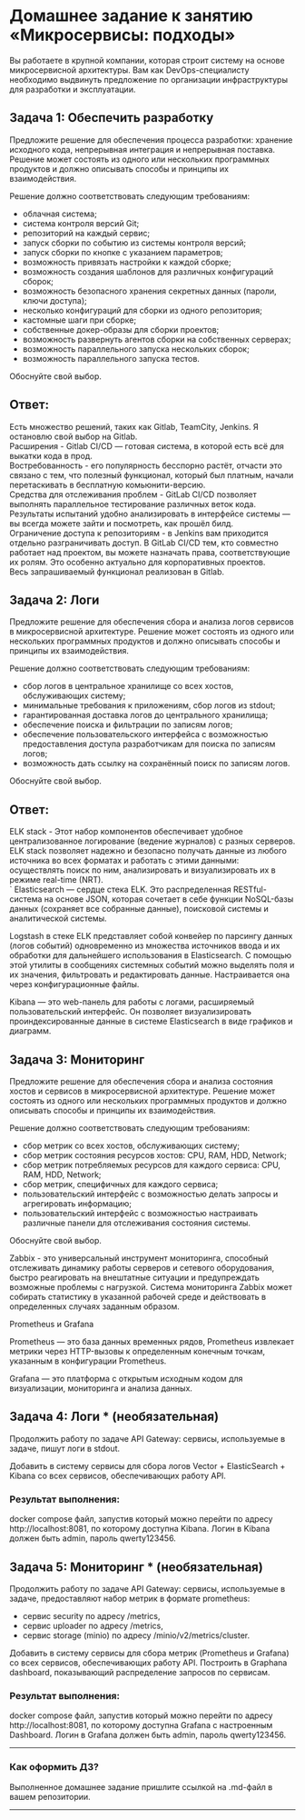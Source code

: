 # Домашнее задание к занятию «Микросервисы: подходы»

Вы работаете в крупной компании, которая строит систему на основе микросервисной архитектуры.
Вам как DevOps-специалисту необходимо выдвинуть предложение по организации инфраструктуры для разработки и эксплуатации.


## Задача 1: Обеспечить разработку

Предложите решение для обеспечения процесса разработки: хранение исходного кода, непрерывная интеграция и непрерывная поставка. 
Решение может состоять из одного или нескольких программных продуктов и должно описывать способы и принципы их взаимодействия.

Решение должно соответствовать следующим требованиям:
- облачная система;
- система контроля версий Git;
- репозиторий на каждый сервис;
- запуск сборки по событию из системы контроля версий;
- запуск сборки по кнопке с указанием параметров;
- возможность привязать настройки к каждой сборке;
- возможность создания шаблонов для различных конфигураций сборок;
- возможность безопасного хранения секретных данных (пароли, ключи доступа);
- несколько конфигураций для сборки из одного репозитория;
- кастомные шаги при сборке;
- собственные докер-образы для сборки проектов;
- возможность развернуть агентов сборки на собственных серверах;
- возможность параллельного запуска нескольких сборок;
- возможность параллельного запуска тестов.

Обоснуйте свой выбор.

## Ответ:

Есть множество решений, таких как Gitlab, TeamCity, Jenkins. Я остановлю свой выбор на Gitlab.   
Расширения - Gitlab CI/CD — готовая система, в которой есть всё для выкатки кода в прод.   
Востребованность - его популярность бесспорно растёт, отчасти это связано с тем, что полезный функционал, который был платным, начали перетаскивать в бесплатную комьюнити-версию.   
Средства для отслеживания проблем - GitLab CI/CD позволяет выполнять параллельное тестирование различных веток кода. Результаты испытаний удобно анализировать в интерфейсе системы — вы всегда можете зайти и посмотреть, как прошёл билд.   
Ограничение доступа к репозиториям - в Jenkins вам приходится отдельно разграничивать доступ. В GitLab CI/CD  тем, кто совместно работает над проектом, вы можете назначать права, соответствующие их ролям. Это особенно актуально для корпоративных проектов.   
Весь запрашиваемый функционал реализован в Gitlab.

## Задача 2: Логи

Предложите решение для обеспечения сбора и анализа логов сервисов в микросервисной архитектуре.
Решение может состоять из одного или нескольких программных продуктов и должно описывать способы и принципы их взаимодействия.

Решение должно соответствовать следующим требованиям:
- сбор логов в центральное хранилище со всех хостов, обслуживающих систему;
- минимальные требования к приложениям, сбор логов из stdout;
- гарантированная доставка логов до центрального хранилища;
- обеспечение поиска и фильтрации по записям логов;
- обеспечение пользовательского интерфейса с возможностью предоставления доступа разработчикам для поиска по записям логов;
- возможность дать ссылку на сохранённый поиск по записям логов.

Обоснуйте свой выбор.

## Ответ:
ELK stack - Этот набор компонентов обеспечивает удобное централизованное логирование (ведение журналов) с разных серверов. ELK stack позволяет надежно и безопасно получать данные из любого источника во всех форматах и работать с этими данными: осуществлять поиск по ним, анализировать и визуализировать их в режиме real-time (NRT).   
`
Elasticsearch — сердце стека ELK. Это распределенная RESTful-система на основе JSON, которая сочетает в себе функции NoSQL-базы данных (сохраняет все собранные данные), поисковой системы и аналитической системы.   

Logstash в стеке ELK представляет собой конвейер по парсингу данных (логов событий) одновременно из множества источников ввода и их обработки для дальнейшего использования в Elasticsearch. С помощью этой утилиты в сообщениях системных событий можно выделять поля и их значения, фильтровать и редактировать данные. Настраивается она через конфигурационные файлы.   

Kibana  — это web-панель для работы с логами, расширяемый пользовательский интерфейс. Он позволяет визуализировать проиндексированные данные в системе Elasticsearch в виде графиков и диаграмм.

## Задача 3: Мониторинг

Предложите решение для обеспечения сбора и анализа состояния хостов и сервисов в микросервисной архитектуре.
Решение может состоять из одного или нескольких программных продуктов и должно описывать способы и принципы их взаимодействия.

Решение должно соответствовать следующим требованиям:
- сбор метрик со всех хостов, обслуживающих систему;
- сбор метрик состояния ресурсов хостов: CPU, RAM, HDD, Network;
- сбор метрик потребляемых ресурсов для каждого сервиса: CPU, RAM, HDD, Network;
- сбор метрик, специфичных для каждого сервиса;
- пользовательский интерфейс с возможностью делать запросы и агрегировать информацию;
- пользовательский интерфейс с возможностью настраивать различные панели для отслеживания состояния системы.

Обоснуйте свой выбор.

Zabbix - это универсальный инструмент мониторинга, способный отслеживать динамику работы серверов и сетевого оборудования, быстро реагировать на внештатные ситуации и предупреждать возможные проблемы с нагрузкой. Система мониторинга Zabbix может собирать статистику в указанной рабочей среде и действовать в определенных случаях заданным образом.   

Prometheus и Grafana 

Prometheus — это база данных временных рядов, Prometheus извлекает метрики через HTTP-вызовы к определенным конечным точкам, указанным в конфигурации Prometheus.

Grafana — это платформа с открытым исходным кодом для визуализации, мониторинга и анализа данных.

## Задача 4: Логи * (необязательная)

Продолжить работу по задаче API Gateway: сервисы, используемые в задаче, пишут логи в stdout. 

Добавить в систему сервисы для сбора логов Vector + ElasticSearch + Kibana со всех сервисов, обеспечивающих работу API.

### Результат выполнения: 

docker compose файл, запустив который можно перейти по адресу http://localhost:8081, по которому доступна Kibana.
Логин в Kibana должен быть admin, пароль qwerty123456.


## Задача 5: Мониторинг * (необязательная)

Продолжить работу по задаче API Gateway: сервисы, используемые в задаче, предоставляют набор метрик в формате prometheus:

- сервис security по адресу /metrics,
- сервис uploader по адресу /metrics,
- сервис storage (minio) по адресу /minio/v2/metrics/cluster.

Добавить в систему сервисы для сбора метрик (Prometheus и Grafana) со всех сервисов, обеспечивающих работу API.
Построить в Graphana dashboard, показывающий распределение запросов по сервисам.

### Результат выполнения: 

docker compose файл, запустив который можно перейти по адресу http://localhost:8081, по которому доступна Grafana с настроенным Dashboard.
Логин в Grafana должен быть admin, пароль qwerty123456.

---

### Как оформить ДЗ?

Выполненное домашнее задание пришлите ссылкой на .md-файл в вашем репозитории.

---
